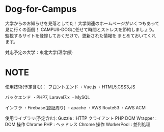 # Dog-for-Campus
大学からのお知らせを見落としてた！大学関連のホームページがいくつもあって見に行くの面倒！
CAMPUS-DOGに任せて時間とストレスを節約しましょう。監視するサイトを登録しておくだけで，更新された情報を
まとめておいてくれます。

対応予定の大学：東北大学(理学部)
# NOTE
使用技術(予定含む)：
フロントエンド
・Vue.js
・HTML5,CSS3,JS

バックエンド
・PHP7, Laravel7.x
・MySQL

インフラ
・Firebase(認証周り)
・apache
・AWS Route53
・AWS ACM

使用ライブラリ(予定含む):
Guzzle : HTTP クライアント
PHP DOM Wrapper : DOM 操作
Chrome PHP : ヘッドレス Chrome 操作
WorkerPool : 並列処理
